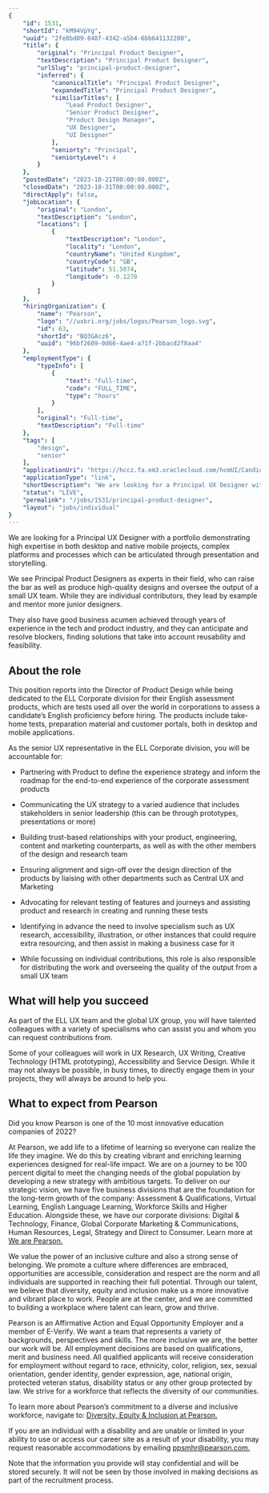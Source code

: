 ```yaml
---
{
	"id": 1531,
	"shortId": "kM94VpYg",
	"uuid": "2fe8bd09-848f-4342-a5b4-6bb641132280",
	"title": {
		"original": "Principal Product Designer",
		"textDescription": "Principal Product Designer",
		"urlSlug": "principal-product-designer",
		"inferred": {
			"canonicalTitle": "Principal Product Designer",
			"expandedTitle": "Principal Product Designer",
			"similiarTitles": [
				"Lead Product Designer",
				"Senior Product Designer",
				"Product Design Manager",
				"UX Designer",
				"UI Designer"
			],
			"seniorty": "Principal",
			"seniortyLevel": 4
		}
	},
	"postedDate": "2023-10-21T00:00:00.000Z",
	"closedDate": "2023-10-31T00:00:00.000Z",
	"directApply": false,
	"jobLocation": {
		"original": "London",
		"textDescription": "London",
		"locations": [
			{
				"textDescription": "London",
				"locality": "London",
				"countryName": "United Kingdom",
				"countryCode": "GB",
				"latitude": 51.5074,
				"longitude": -0.1278
			}
		]
	},
	"hiringOrganization": {
		"name": "Pearson",
		"logo": "//uxbri.org/jobs/logos/Pearson_logo.svg",
		"id": 63,
		"shortId": "BQ3GAcz6",
		"uuid": "96bf2609-0d66-4ae4-a71f-2bbacd2f8aa4"
	},
	"employmentType": {
		"typeInfo": [
			{
				"text": "Full-time",
				"code": "FULL_TIME",
				"type": "hours"
			}
		],
		"original": "Full-time",
		"textDescription": "Full-time"
	},
	"tags": [
		"design",
		"senior"
	],
	"applicationUri": "https://hccz.fa.em3.oraclecloud.com/hcmUI/CandidateExperience/en/sites/CX_2/job/13468/apply/email?utm_medium=jobboard",
	"applicationType": "link",
	"shortDescription": "We are looking for a Principal UX Designer with a portfolio demonstrating high expertise in both desktop and native mobile projects, complex platforms and processes which can be articulated through",
	"status": "LIVE",
	"permalink": "/jobs/1531/principal-product-designer",
	"layout": "jobs/individual"
}
---
```

<p>We are looking for a Principal UX Designer with a portfolio demonstrating high expertise in both desktop and native mobile projects, complex platforms and processes which can be articulated through presentation and storytelling.</p><p>We see Principal Product Designers as experts in their field, who can raise the bar as well as produce high-quality designs and oversee the output of a small UX team. While they are individual contributors, they lead by example and mentor more junior designers.</p><p>They also have good business acumen achieved through years of experience in the tech and product industry, and they can anticipate and resolve blockers, finding solutions that take into account reusability and feasibility.</p><h2>About the role</h2><p>This position reports into the Director of Product Design while being dedicated to the ELL Corporate division for their English assessment products, which are tests used all over the world in corporations to assess a candidate’s English proficiency before hiring. The products include take-home tests, preparation material and customer portals, both in desktop and mobile applications.</p><p>As the senior UX representative in the ELL Corporate division, you will be accountable for:</p><ul><li><p>Partnering with Product to define the experience strategy and inform the roadmap for the end-to-end experience of the corporate assessment products</p></li><li><p>Communicating the UX strategy to a varied audience that includes stakeholders in senior leadership (this can be through prototypes, presentations or more)</p></li><li><p>Building trust-based relationships with your product, engineering, content and marketing counterparts, as well as with the other members of the design and research team</p></li><li><p>Ensuring alignment and sign-off over the design direction of the products by liaising with other departments such as Central UX and Marketing</p></li><li><p>Advocating for relevant testing of features and journeys and assisting product and research in creating and running these tests</p></li><li><p>Identifying in advance the need to involve specialism such as UX research, accessibility, illustration, or other instances that could require extra resourcing, and then assist in making a business case for it</p></li><li><p>While focussing on individual contributions, this role is also responsible for distributing the work and overseeing the quality of the output from a small UX team</p></li></ul><h2>What will help you succeed</h2><p>As part of the ELL UX team and the global UX group, you will have talented colleagues with a variety of specialisms who can assist you and whom you can request contributions from.</p><p>Some of your colleagues will work in UX Research, UX Writing, Creative Technology (HTML prototyping), Accessibility and Service Design. While it may not always be possible, in busy times, to directly engage them in your projects, they will always be around to help you.</p><h2>What to expect from Pearson</h2><p>Did you know Pearson is one of the 10 most innovative education companies of 2022?</p><p>At Pearson, we add life to a lifetime of learning so everyone can realize the life they imagine. We do this by creating vibrant and enriching learning experiences designed for real-life impact. We are on a journey to be 100 percent digital to meet the changing needs of the global population by developing a new strategy with ambitious targets. To deliver on our strategic vision, we have five business divisions that are the foundation for the long-term growth of the company: Assessment &amp; Qualifications, Virtual Learning, English Language Learning, Workforce Skills and Higher Education. Alongside these, we have our corporate divisions: Digital &amp; Technology, Finance, Global Corporate Marketing &amp; Communications, Human Resources, Legal, Strategy and Direct to Consumer. Learn more at <a target="_blank" rel="noopener noreferrer nofollow" href="https://plc.pearson.com">We are Pearson.</a></p><p>We value the power of an inclusive culture and also a strong sense of belonging. We promote a culture where differences are embraced, opportunities are accessible, consideration and respect are the norm and all individuals are supported in reaching their full potential. Through our talent, we believe that diversity, equity and inclusion make us a more innovative and vibrant place to work. People are at the center, and we are committed to building a workplace where talent can learn, grow and thrive.</p><p>Pearson is an Affirmative Action and Equal Opportunity Employer and a member of E-Verify. We want a team that represents a variety of backgrounds, perspectives and skills. The more inclusive we are, the better our work will be. All employment decisions are based on qualifications, merit and business need. All qualified applicants will receive consideration for employment without regard to race, ethnicity, color, religion, sex, sexual orientation, gender identity, gender expression, age, national origin, protected veteran status, disability status or any other group protected by law. We strive for a workforce that reflects the diversity of our communities.</p><p>To learn more about Pearson’s commitment to a diverse and inclusive workforce, navigate to: <a target="_blank" rel="noopener noreferrer nofollow" href="https://plc.pearson.com/en-GB/careers/diversity-equity-inclusion">Diversity, Equity &amp; Inclusion at Pearson.</a></p><p>If you are an individual with a disability and are unable or limited in your ability to use or access our career site as a result of your disability, you may request reasonable accommodations by emailing <a target="_blank" rel="noopener noreferrer nofollow" href="mailto:">ppsmhr@pearson.com.</a></p><p>Note that the information you provide will stay confidential and will be stored securely. It will not be seen by those involved in making decisions as part of the recruitment process.</p>
